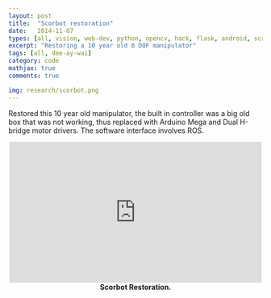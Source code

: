 ```yaml
---
layout: post
title:  "Scorbot restoration"
date:   2014-11-07
types: [all, vision, web-dev, python, opencv, hack, flask, android, scrapy, mongodb]
excerpt: "Restoring a 10 year old 6 DOF manipulator"
tags: [all, dee-ay-wai]
category: code
mathjax: true
comments: true

img: research/scorbot.png
---
```


Restored this 10 year old manipulator, the built in controller was a big old box that was not working, thus replaced with Arduino Mega and Dual H-bridge  motor drivers. The software interface involves ROS.

<div class="imgcap">
<div align="middle">
<iframe width="500" height="280" src="https://www.youtube.com/embed/KEJ7jOg7ses?rel=0&amp;controls=1&amp;autoplay=0&amp;loop=1&amp;rel=0&amp;showinfo=0" frameborder="0" allowfullscreen></iframe>
</div>
<div class="thecap" align="middle"><b>Scorbot Restoration.</b> </div>
</div>